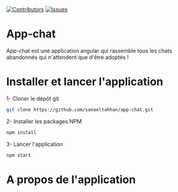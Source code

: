 [![Contributors][contributors-shield]][contributors-url] [![Issues][issues-shield]][issues-url]
# App-chat

App-chat est une application angular qui rassemble tous les chats abandonnés qui n'attendent que d'être adoptés !

# Installer et lancer l'application

1- Cloner le dépôt git
```sh
git clone https://github.com/sanaeltahhan/app-chat.git
```

2- Installer les packages NPM
```sh
npm install
```

3- Lancer l'application
```sh
npm start
```

# A propos de l'application


<!-- Markdown links & images -->
[contributors-shield]: https://img.shields.io/github/contributors/sanaeltahhan/app-chat.svg?style=flat-square
[contributors-url]: https://github.com/sanaeltahhan/app-chat/graphs/contributors
[issues-url]: https://github.com/sanaeltahhan/app-chat/issues
[issues-shield]: https://img.shields.io/github/issues/sanaeltahhan/app-chat.svg?style=flat-square
